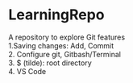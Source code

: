 # LearningRepo
A repository to explore Git features
<br>
1.Saving changes: Add, Commit
<br>
2. Configure git, Gitbash/Terminal
<br>
3. $ (tilde): root directory
<br>
4. VS Code
